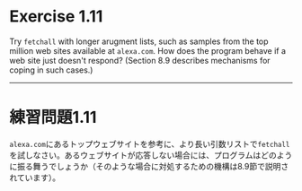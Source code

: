 # Exercise 1.11
Try `fetchall` with longer arugment lists, such as samples from the top million web sites available at `alexa.com`. How does the program behave if a web site just doesn't respond? (Section 8.9 describes mechanisms for coping in such cases.)

---
# 練習問題1.11
`alexa.com`にあるトップウェブサイトを参考に、より長い引数リストで`fetchall`を試しなさい。あるウェブサイトが応答しない場合には、プログラムはどのように振る舞うでしょうか（そのような場合に対処するための機構は8.9節で説明されています）。
